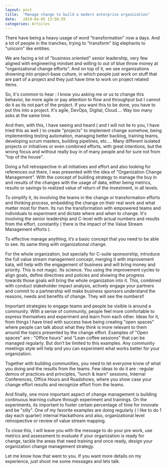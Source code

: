 ```yaml
---
layout: post
title:  "Manage change to build a modern enterprise organization"
date:   2019-04-05 13:50:39
categories: Articles
---
```



There have being a heavy usage of word "transformation" now a days. And a lot of people in the tranches, trying to "transform" big elephants to "unicorn" like entities.

We are facing a lot of "business oriented" senior leadership, very few aligned with engineering mindset and willing to out of blue throw money at "organizational change efforts". And on top of it, we see organizations drowning into project-base culture, in which people just work on stuff that are part of a project and they just have time to work on project related items.

 So, it's common to hear : I know you asking me or us to change this behavior, be more agile or pay attention to flow and throughput but I cannot do it as its not part of the project. If you want this to be done, you have to put this into a project. It's agile, DevOps, Digital, Cloud…. Way too many asks at the same time.

 And then, with this, I have seeing and heard ( and I will not lie to you, I have tried this as well ) to create "projects" to implement change somehow, being implementing testing automation, managing better backlog, training teams, developing scrum masters, building pipelines, etc…. Many different isolated projects or initiatives or even combined efforts, with great intentions, but the wrong focus and without really buy in of many people and for sure not from "top of the house".

Doing a full retrospective in all initiatives and effort and also looking for references out there, I was presented with the idea of "Organization Change Management". With the concept of building strategy to manage the buy in and results of the changes with the usage of data, either being metrics, results or savings to realized value of return of the investment, in all levels.

To simplify it, its involving the teams in the change or transformation efforts and thinking process, embedding the change on their real work and what matter most for them. Its run the transformation with empowered teams and individuals to experiment and dictate where and when to change. It's involving the senior leadership and C-level with actual numbers and results from the effort, constantly ( there is the impact of the Value Stream Management efforts ). 

To effective manage anything, it’s a basic concept that you need to be able to see. Its same thing with organizational change.

For the whole organization, but specially for C-suite sponsorship, introduce the full value stream management concept, merging it with improvement kata, will help with the engagement of business and will bring money and priority. This is not magic. Its science. You using the improvement cycles to align goals, define directives and policies and showing the progress towards those goals will bring the whole organization into it. This, combined with conduct stakeholder impact analysis, actively engage your partners and commit to a partnership will make business sponsors understand the reasons, needs and benefits of change. They will see the numbers!!

Important strategies to engage teams and people be visible is around a community. With a sense of community, people feel more comfortable to express themselves and experiment and learn from each other. Ideas for it, from things I have tried with success have being creating "open spaces" where people can talk about what they think is more relevant to them around the topics presented by the change effort. Examples of "Open spaces" are : "Office hours" and "Lean coffee sessions" that can be managed regularly. But don’t be limited to this examples. Any community meetings style will help and you can experiment what works better for your organization.

Together with building communities, you need to let everyone know of what you doing and the results from the teams. Few ideas to do it are : regular demos of practices and principles, "lunch & learn" sessions, Internal Conferences, Office Hours and Roadshows, where you show case your change effort results and recognize effort from the teams.

And finally, one more important aspect of change management is building continuous learning culture through experiment and trainings. On the experiments, its important to foster certain percentage of time for innovate and be "silly". One of my favorite examples are doing regularly ( I like to do 1 day each quarter) internal Hackathons and also, organizational level retrospective or review of value stream mapping. 

To close this, I will leave you with the message to do your pre work, use metrics and assessment to evaluate if your organization is ready for change, tackle the areas that need training and once ready, design your organization change management strategy.

Let me know how that went to you. If you want more details on my experience, just shoot me some messages and lets talk.
